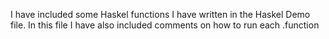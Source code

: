 I have included some Haskel functions I have written in the Haskel Demo file.
In this file I have also included comments on how to run each .function